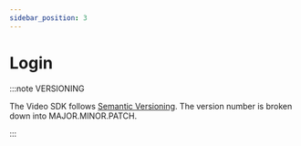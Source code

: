 ```yaml
---
sidebar_position: 3
---
```


# Login

:::note VERSIONING

The Video SDK follows [Semantic Versioning](https://semver.org/). The version number is broken down into MAJOR.MINOR.PATCH.

:::
